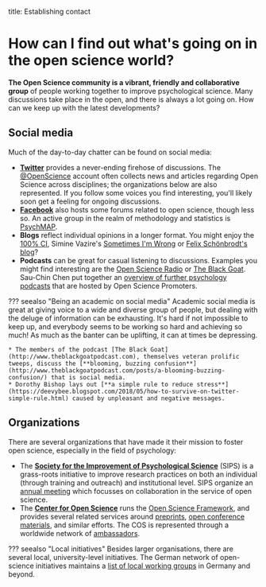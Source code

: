 title: Establishing contact

# How can I find out what's going on in the open science world?

**The Open Science community is a vibrant, friendly and collaborative group** of people working together to improve psychological science. Many discussions take place in the open, and there is always a lot going on. How can we keep up with the latest developments?

## Social media

Much of the day-to-day chatter can be found on social media:

* [**Twitter**](https://twitter.com/) provides a never-ending firehose of discussions. The [@OpenScience](https://twitter.com/openscience) account often collects news and articles regarding Open Science across disciplines; the organizations below are also represented. If you follow some voices you find interesting, you'll likely soon get a feeling for ongoing discussions.
* [**Facebook**](https://facebook.com/) also hosts some forums related to open science, though less so. An active group in the realm of methodology and statistics is [PsychMAP](https://www.facebook.com/groups/psychmap/about/).
* **Blogs** reflect individual opinions in a longer format. You might enjoy the [100% CI](http://www.the100.ci/), Simine Vazire's [Sometimes I'm Wrong](http://sometimesimwrong.typepad.com/) or [Felix Schönbrodt's blog](http://www.nicebread.de/)?
* **Podcasts** can be great for casual listening to discussions. Examples you might find interesting are the [Open Science Radio](http://www.openscienceradio.org/category/english-episodes/) or [The Black Goat](http://www.theblackgoatpodcast.com). Sau-Chin Chen put together an [overview of further psychology podcasts](http://scchen.com/en/post/ps-podcasts/) that are hosted by Open Science Promoters.

??? seealso "Being an academic on social media"
    Academic social media is great at giving voice to a wide and diverse group of people, but dealing with the deluge of information can be exhausting. It's hard if not impossible to keep up, and everybody seems to be working so hard and achieving so much! As much as the banter can be uplifting, it can at times be depressing.

    * The members of the podcast [The Black Goat](http://www.theblackgoatpodcast.com), themselves veteran prolific tweeps, discuss the [**blooming, buzzing confusion**](http://www.theblackgoatpodcast.com/posts/a-blooming-buzzing-confusion/) that is social media.
    * Dorothy Bishop lays out [**a simple rule to reduce stress**](https://deevybee.blogspot.com/2018/05/how-to-survive-on-twitter-simple-rule.html) caused by unpleasant and negative messages.

## Organizations

There are several organizations that have made it their mission to foster open science, especially in the field of psychology:

* The [**Society for the Improvement of Psychological Science**](http://improvingpsych.org/) \(SIPS\) is a grass-roots initiative to improve research practices on both an individual \(through training and outreach\) and institutional level. SIPS organize an [annual meeting](http://improvingpsych.org/meetings/) which focusses on collaboration in the service of open science.
* The [**Center for Open Science**](https://cos.io/) runs the [Open Science Framework](https://osf.io/), and provides several related services around [preprints](https://cos.io/our-products/osf-preprints/), [open conference materials](https://cos.io/our-products/osf-meetings/), and similar efforts. The COS is represented through a worldwide network of [ambassadors](https://cos.io/our-communities/become-ambassador/).

??? seealso "Local initiatives"
    Besides larger organisations, there are several local, university-level initiatives. The German network of open-science initiatives maintains a [list of local working groups](https://osf.io/tbkzh/wiki/home/) in Germany and beyond.
